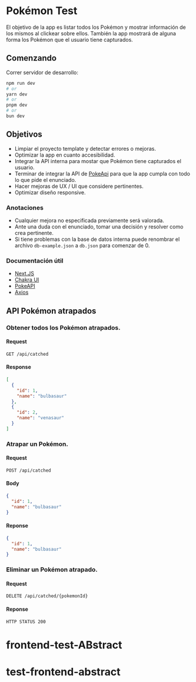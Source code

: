 # Pokémon Test

El objetivo de la app es listar todos los Pokémon y mostrar información de los mismos al clickear sobre ellos. También la app mostrará de alguna forma los Pokémon que el usuario tiene capturados.

## Comenzando

Correr servidor de desarrollo:

```bash
npm run dev
# or
yarn dev
# or
pnpm dev
# or
bun dev
```

## Objetivos

- Limpiar el proyecto template y detectar errores o mejoras.
- Optimizar la app en cuanto accesibilidad.
- Integrar la API interna para mostar que Pokémon tiene capturados el usuario.
- Terminar de integrar la API de [PokeApi](https://pokeapi.co/docs/v2#info) para que la app cumpla con todo lo que pide el enunciado.
- Hacer mejoras de UX / UI que considere pertinentes.
- Optimizar diseño responsive.

### Anotaciones

- Cualquier mejora no especificada previamente será valorada.
- Ante una duda con el enunciado, tomar una decisión y resolver como crea pertinente.
- Si tiene problemas con la base de datos interna puede renombrar el archivo `db-example.json` a `db.json` para comenzar de 0.

### Documentación útil

- [Next.JS](https://nextjs.org/docs)
- [Chakra UI](https://chakra-ui.com/getting-started)
- [PokeAPI](https://pokeapi.co/docs/v2#info)
- [Axios](https://axios-http.com/es/docs/intro)

## API Pokémon atrapados

### Obtener todos los Pokémon atrapados.

#### Request

`GET /api/catched`

#### Response

```json
[
  {
    "id": 1,
    "name": "bulbasaur"
  },
  {
    "id": 2,
    "name": "venasaur"
  }
]
```

### Atrapar un Pokémon.

#### Request

`POST /api/catched`

#### Body

```json
{
  "id": 1,
  "name": "bulbasaur"
}
```

#### Reponse

```json
{
  "id": 1,
  "name": "bulbasaur"
}
```

### Eliminar un Pokémon atrapado.

#### Request

`DELETE /api/catched/{pokemonId}`

#### Reponse

`HTTP STATUS 200`
# frontend-test-ABstract
# test-frontend-abstract
